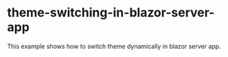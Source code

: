 # theme-switching-in-blazor-server-app
This example shows how to switch theme dynamically in blazor server app.
